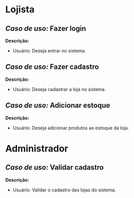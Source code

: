 
# Lojista

## **_Caso de uso:_** Fazer login

**Descrição:**
- Usuário: Deseja entrar no sistema.

## **_Caso de uso:_** Fazer cadastro

**Descrição:**
- Usuário: Deseja cadastrar a loja no sistema.

## **_Caso de uso:_** Adicionar estoque

**Descrição:**
- Usuário: Deseja adicionar produtos ao estoque da loja.

# Administrador

## **_Caso de uso:_** Validar cadastro

**Descrição:**
- Usuário: Validar o cadastro das lojas do sistema.

